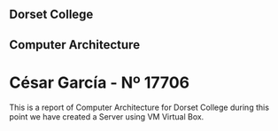 ## Dorset College
## Computer Architecture 

# César García  - Nº 17706


This is a report of Computer Architecture for Dorset College during this point we have created a Server using VM Virtual Box. 

